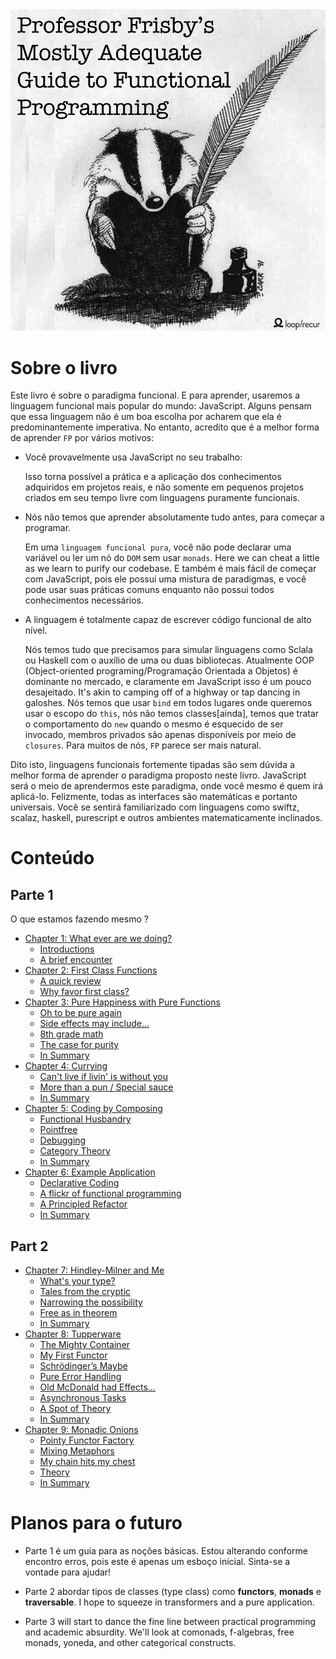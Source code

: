 <img src="images/cover.png"/>

# Sobre o livro


Este livro é sobre o paradigma funcional. E para aprender, usaremos a linguagem funcional mais popular do mundo: JavaScript. Alguns pensam que essa linguagem não é um boa escolha por acharem que ela é predominantemente imperativa. No entanto, acredito que é a melhor forma de aprender ``FP`` por vários motivos:

 * Você provavelmente usa JavaScript no seu trabalho:

    Isso torna possível a prática e a aplicação dos conhecimentos adquiridos em projetos reais, e não somente em pequenos projetos criados em seu tempo livre com linguagens puramente funcionais.

 * Nós não temos que aprender absolutamente tudo antes, para começar a programar.

    Em uma ``linguagem funcional pura``, você não pode declarar uma variável ou ler um nó do ``DOM`` sem usar ``monads``. Here we can cheat a little as we learn to purify our codebase. E também é mais fácil de começar com JavaScript, pois ele possui uma mistura de paradigmas, e você pode usar suas práticas comuns enquanto não possui todos conhecimentos necessários.

 * A linguagem é totalmente capaz de escrever código funcional de alto nível.

    Nós temos tudo que precisamos para simular linguagens como Sclala ou Haskell com o auxílio de uma ou duas bibliotecas. Atualmente OOP (Object-oriented programing/Programação Orientada a Objetos) é dominante no mercado, e claramente em JavaScript isso é um pouco desajeitado. It's akin to camping off of a highway or tap dancing in galoshes. Nós temos que usar ``bind`` em todos lugares onde queremos usar o escopo do ``this``, nós não temos classes[ainda], temos que tratar o comportamento do ``new`` quando o mesmo é esquecido de ser invocado, membros privados são apenas disponíveis por meio de ``closures``. Para muitos de nós, ``FP`` parece ser mais natural.

Dito isto, linguagens funcionais fortemente tipadas são sem dúvida a melhor forma de aprender o paradigma proposto neste livro. JavaScript será o meio de aprendermos este paradigma, onde você mesmo é quem irá aplicá-lo. Felizmente, todas as interfaces são matemáticas e portanto universais. Você se sentirá familiarizado com linguagens como swiftz, scalaz, haskell, purescript e outros ambientes matematicamente inclinados.

# Conteúdo

## Parte 1

O que estamos fazendo mesmo ?
* [Chapter 1: What ever are we doing?](ch1.md)
  * [Introductions](ch1.md#introductions)
  * [A brief encounter](ch1.md#a-brief-encounter)
* [Chapter 2: First Class Functions](ch2.md)
  * [A quick review](ch2.md#a-quick-review)
  * [Why favor first class?](ch2.md#why-favor-first-class)
* [Chapter 3: Pure Happiness with Pure Functions](ch3.md)
  * [Oh to be pure again](ch3.md#oh-to-be-pure-again)
  * [Side effects may include...](ch3.md#side-effects-may-include)
  * [8th grade math](ch3.md#8th-grade-math)
  * [The case for purity](ch3.md#the-case-for-purity)
  * [In Summary](ch3.md#in-summary)
* [Chapter 4: Currying](ch4.md)
  * [Can't live if livin' is without you](ch4.md#cant-live-if-livin-is-without-you)
  * [More than a pun / Special sauce](ch4.md#more-than-a-pun--special-sauce)
  * [In Summary](ch4.md#in-summary)
* [Chapter 5: Coding by Composing](ch5.md)
  * [Functional Husbandry](ch5.md#functional-husbandry)
  * [Pointfree](ch5.md#pointfree)
  * [Debugging](ch5.md#debugging)
  * [Category Theory](ch5.md#category-theory)
  * [In Summary](ch5.md#in-summary)
* [Chapter 6: Example Application](ch6.md)
  * [Declarative Coding](ch6.md#declarative-coding)
  * [A flickr of functional programming](ch6.md#a-flickr-of-functional-programming)
  * [A Principled Refactor](ch6.md#a-principled-refactor)
  * [In Summary](ch6.md#in-summary)

## Part 2

* [Chapter 7: Hindley-Milner and Me](ch7.md)
  * [What's your type?](ch7.md#whats-your-type)
  * [Tales from the cryptic](ch7.md#tales-from-the-cryptic)
  * [Narrowing the possibility](ch7.md#narrowing-the-possibility)
  * [Free as in theorem](ch7.md#free-as-in-theorem)
  * [In Summary](ch7.md#in-summary)
* [Chapter 8: Tupperware](ch8.md)
  * [The Mighty Container](ch8.md#the-mighty-container)
  * [My First Functor](ch8.md#my-first-functor)
  * [Schrödinger’s Maybe](ch8.md#schrodingers-maybe)
  * [Pure Error Handling](ch8.md#pure-error-handling)
  * [Old McDonald had Effects…](ch8.md#old-mcdonald-had-effects)
  * [Asynchronous Tasks](ch8.md#asynchronous-tasks)
  * [A Spot of Theory](ch8.md#a-spot-of-theory)
  * [In Summary](ch8.md#in-summary)
* [Chapter 9: Monadic Onions](ch9.md)
  * [Pointy Functor Factory](ch9.md#pointy-functor-factory)
  * [Mixing Metaphors](ch9.md#mixing-metaphors)
  * [My chain hits my chest](ch9.md#my-chain-hits-my-chest)
  * [Theory](ch9.md#theory)
  * [In Summary](ch9.md#in-summary)


# Planos para o futuro

* Parte 1 é um guia para as noções básicas. Estou alterando conforme encontro erros, pois este é apenas um esboço inicial. Sinta-se a vontade para ajudar!
* Parte 2 abordar tipos de classes (type class) como **functors**, **monads** e **traversable**. I hope to squeeze in transformers and a pure application.

* Parte 3 will start to dance the fine line between practical programming and academic absurdity. We'll look at comonads, f-algebras, free monads, yoneda, and other categorical constructs.
